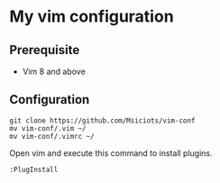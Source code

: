 # My vim configuration
## Prerequisite
- Vim 8 and above

## Configuration

```
git clone https://github.com/Msiciots/vim-conf
mv vim-conf/.vim ~/
mv vim-conf/.vimrc ~/
```
Open vim and execute this command to install plugins.
```
:PlugInstall
```
